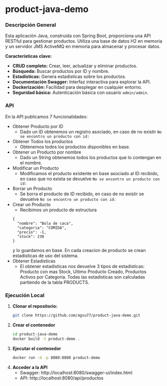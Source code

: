 # product-java-demo

### Descripción General

Esta aplicación Java, construida con Spring Boot, proporciona una API RESTful para gestionar productos. Utiliza una base de datos H2 en memoria y un servidor JMS ActiveMQ en memoria para almacenar y procesar datos.

**Características clave:**

* **CRUD completo:** Crear, leer, actualizar y eliminar productos.
* **Búsqueda:** Buscar productos por ID y nombre.
* **Estadísticas:** Genera estadísticas sobre los productos.
* **Documentación Swagger:** Interfaz interactiva para explorar la API.
* **Dockerización:** Facilidad para desplegar en cualquier entorno.
* **Seguridad básica:** Autenticación básica con usuario `admin/admin`.

### API
En la API publicamos 7 funcionalidades:

- Obtener Producto por ID
	- Dado un ID obtenemos un registro asociado, en caso de no existir ``No se encontro un producto con id: ``
- Obtener Todos los productos
	- Obtenemos todos los productos disponibles en base. 
- Obtener un Producto por nombre
	- Dado un String obtenemos todos los productos que lo contengan en el nombre.
- Modificar un Producto
	- Modificamos el producto existente en base asociado al ID recibido, en caso que no exista se devuelve ``No se encontro un producto con id: ``
- Borrar un Producto
	- Se borra el producto de ID recibido, en caso de no existir se devuelve ``No se encontro un producto con id: ``
- Crear un Producto
	- Recibimos un producto de estructura 
	```
	{
	  "nombre": "Bola de caca",
	  "categoria": "COMIDA",
	  "precio": -1,
	  "stock": 230
	}
	``` 
	 y lo guardamos en base. En cada creacion de producto se crean estadisticas de uso del sistema. 
- Obtener Estadisticas
	- El obtener estadisticas nos devuelve 3 tipos de estadisticas: Producto con mas Stock, Ultimo Producto Creado, Productos Activos por Categoria. Todas las estadisticas son calculadas partiendo de la tabla PRODUCTS.


### Ejecución Local
1. **Clonar el repositorio:**
   ```bash
   git clone https://github.com/agsu77/product-java-demo.git
   ```
2. **Crear el contenedor**
    ```bash
    cd product-java-demo
    docker build -t product-demo .
    ```
3. **Ejecutar el contenedor**
    ```bash
    docker run -d -p 8080:8080 product-demo
    ```
4. **Acceder a la API**
    - Swagger: http://localhost:8080/swagger-ui/index.html
    - API: http://localhost:8080/api/productos
